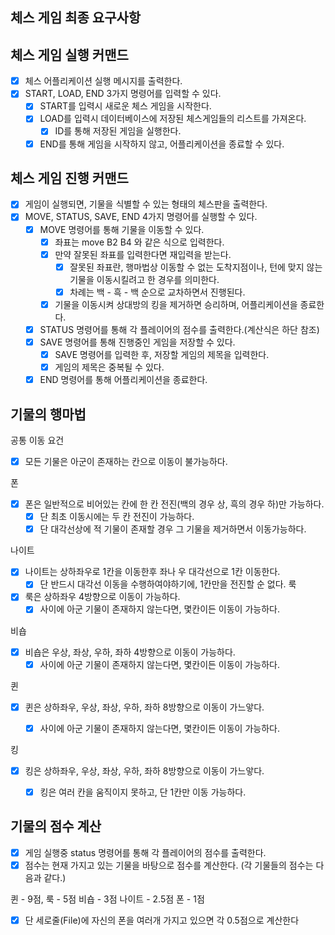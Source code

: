 
## 체스 게임 최종 요구사항

## 체스 게임 실행 커맨드

- [x] 체스 어플리케이션 실행 메시지를 출력한다.
- [x] START, LOAD, END 3가지 명령어를 입력할 수 있다.
    - [x] START를 입력시 새로운 체스 게임을 시작한다.
    - [x] LOAD를 입력시 데이터베이스에 저장된 체스게임들의 리스트를 가져온다.
        - [x] ID를 통해 저장된 게임을 실행한다.
    - [x] END를 통해 게임을 시작하지 않고, 어플리케이션을 종료할 수 있다.

## 체스 게임 진행 커맨드

- [x] 게임이 실행되면, 기물을 식별할 수 있는 형태의 체스판을 출력한다.
- [x] MOVE, STATUS, SAVE, END 4가지 명령어를 실행할 수 있다.
  - [x] MOVE 명령어를 통해 기물을 이동할 수 있다.
    - [x] 좌표는 move B2 B4 와 같은 식으로 입력한다.
    - [x] 만약 잘못된 좌표를 입력한다면 재입력을 받는다.
      - [x] 잘못된 좌표란, 행마법상 이동할 수 없는 도착지점이나, 턴에 맞지 않는 기물을 이동시킬려고 한 경우를 의미한다.
      - [x] 차례는 백 - 흑 - 백 순으로 교차하면서 진행된다.
    - [x] 기물을 이동시켜 상대방의 킹을 제거하면 승리하며, 어플리케이션을 종료한다.
  - [x] STATUS 명령어를 통해 각 플레이어의 점수를 출력한다.(계산식은 하단 참조)
  - [x] SAVE 명령어를 통해 진행중인 게임을 저장할 수 있다.
    - [x] SAVE 명령어를 입력한 후, 저장할 게임의 제목을 입력한다.
    - [x] 게임의 제목은 중복될 수 있다.
  - [x] END 명령어를 통해 어플리케이션을 종료한다.

## 기물의 행마법 

공통 이동 요건

- [x] 모든 기물은 아군이 존재하는 칸으로 이동이 불가능하다.

폰

- [x] 폰은 일반적으로 비어있는 칸에 한 칸 전진(백의 경우 상, 흑의 경우 하)만 가능하다.
    - [x] 단 최초 이동시에는 두 칸 전진이 가능하다.
    - [x] 단 대각선상에 적 기물이 존재할 경우 그 기물을 제거하면서 이동가능하다.

나이트

- [x] 나이트는 상하좌우로 1칸을 이동한후 좌나 우 대각선으로 1칸 이동한다.
    -[x] 단 반드시 대각선 이동을 수행하여야하기에, 1칸만을 전진할 순 없다.
룩 

- [x] 룩은 상하좌우 4방향으로 이동이 가능하다.
    - [x] 사이에 아군 기물이 존재하지 않는다면, 몇칸이든 이동이 가능하다.

비숍

- [x] 비숍은 우상, 좌상, 우하, 좌하 4방향으로 이동이 가능하다.
    - [x] 사이에 아군 기물이 존재하지 않는다면, 몇칸이든 이동이 가능하다.

퀸

- [x] 퀸은 상하좌우, 우상, 좌상, 우하, 좌하 8방향으로 이동이 가느앟다.
    - [x] 사이에 아군 기물이 존재하지 않는다면, 몇칸이든 이동이 가능하다.


킹

- [x] 킹은 상하좌우, 우상, 좌상, 우하, 좌하 8방향으로 이동이 가느앟다.
    - [x] 킹은 여러 칸을 움직이지 못하고, 단 1칸만 이동 가능하다.


## 기물의 점수 계산

- [x] 게임 실행중 status 명령어를 통해 각 플레이어의 점수를 출력한다.
- [x] 점수는 현재 가지고 있는 기물을 바탕으로 점수를 계산한다. (각 기물들의 점수는 다음과 같다.)

퀸 - 9점, 
룩 - 5점 
비숍 - 3점
나이트 - 2.5점
폰 - 1점

- [x] 단 세로줄(File)에 자신의 폰을 여러개 가지고 있으면 각 0.5점으로 계산한다
